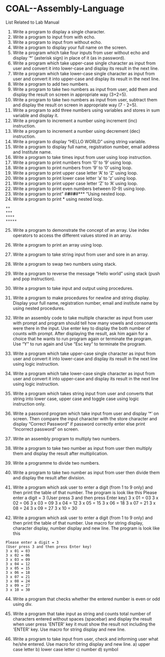 # COAL--Assembly-Language
List Related to Lab Manual
1) Write a program to display a single character.
2) Write a program to input from with echo.
3) Write a program to input from without echo.
4) Write a program to display your full name on the screen.
5) Write a program which take four inputs from user without echo and display ‘*’ (asterisk
sign) in place of it (as in password).
6) Write a program which take upper-case single character as input from user and convert it
into lower-case and display its result in the next line.
7) Write a program which take lower-case single character as input from user and convert it
into upper-case and display its result in the next line.
8) Write a program to add two numbers.
9) Write a program to take two numbers as input from user, add them and display the result on
screen in appropriate way (3+2=5).
10) Write a program to take two numbers as input from user, subtract them and display the
result on screen in appropriate way (7 - 2=5).
11) Write a program to add three numbers using variables and stores in sum variable and display
it.
12) Write a program to increment a number using increment (inc) instruction.
13) Write a program to increment a number using decrement (dec) instruction.
14) Write a program to display “HELLO WORLD” using string variable.
15) Write a program to display full name, registration number, email address and Institute name.
16) Write a program to take times input from user using loop instruction.
17) Write a program to print numbers from ‘0’ to ‘9’ using loop.
18) Write a program to print numbers from ‘9’ to ‘0’ using loop.
19) Write a program to print upper case letter ‘A’ to ‘Z’ using loop.
20) Write a program to print lower case letter ‘a’ to ‘z’ using loop.
21) Write a program to print upper case letter ‘Z’ to ‘A’ using loop.
22) Write a program to print even numbers between (0-9) using loop.
23) Write a program to print” #***#***#***#***#*** “Using nested loop.
24) Write a program to print * using nested loop.

```
**
***
****
*****
```

25) Write a program to demonstrate the concept of an array. Use index operators to access the
different values stored in an array.
26) Write a program to print an array using loop.
27) Write a program to take string input from user and sore in an array.
28) Write a program to swap two numbers using stack.
29) Write a program to reverse the message “Hello world” using stack (push and pop
instruction).
30) Write a program to take input and output using procedures.
31) Write a program to make procedures for newline and string display. Display your full name,
registration number, email and institute name by using nested procedures.
32) Write an assembly code to take multiple character as input from user with prompt and
program should tell how many vowels and consonants were there in the input. Use enter
key to display the both number of counts with prompt. After displaying the result, ask him
again for a choice that he wants to run program again or terminate the program. Use “Y” to
run again and Use “Esc key” to terminate the program.
33) Write a program which take upper-case single character as input from user and convert it
into lower-case and display its result in the next line using logic instruction.
34) Write a program which take lower-case single character as input from user and convert it
into upper-case and display its result in the next line using logic instruction.
35) Write a program which takes string input from user and converts that string into lower case,
upper case and toggle case using logic instruction only.
36) Write a password program which take input from user and display ‘*’ on screen. Then
compare the input character with the store character and display “Correct Password” if
password correctly enter else print “Incorrect password” on screen.
37) Write an assembly program to multiply two numbers.
38) Write a program to take two number as input from user then multiply them and display the
result after multiplication.

39) Write a programme to divide two numbers.
40) Write a program to take two number as input from user then divide them and display the
result after division.
41) Write a program which ask user to enter a digit (from 1 to 9 only) and then print the table
of that number.
The program is look like this
Please enter a digit = 3
(User press 3 and then press Enter key)
3 x 01 = 03
3 x 02 = 06
3 x 03 = 09
3 x 04 = 12
3 x 05 = 15
3 x 06 = 18
3 x 07 = 21
3 x 08 = 24
3 x 09 = 27
3 x 10 = 30

42) Write a program which ask user to enter a digit (from 1 to 9 only) and then print the table
of that number. Use macro for string display, character display, number display and new
line.
The program is look like this
```
Please enter a digit = 3
(User press 3 and then press Enter key)
3 x 01 = 03
3 x 02 = 06
3 x 03 = 09
3 x 04 = 12
3 x 05 = 15
3 x 06 = 18
3 x 07 = 21
3 x 08 = 24
3 x 09 = 27
3 x 10 = 30
```
44) Write a program that checks whether the entered number is even or odd using div.
45) Write a program that take input as string and counts total number of characters entered
without spaces (spacebar) and display the result when user press 'ENTER' key it must show
the result not including the 'ENTER' key. Use macro for string display and new line.

46) Write a program to take input from user, check and informing user what he/she entered. Use
macro for string display and new line.
a) upper case letter
b) lower case letter
c) number
d) symbol
